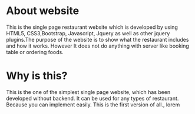 # About website 
This is the single page restaurant website which is developed by using HTML5, CSS3,Bootstrap, Javascript, Jquery as well as other jquery plugins.The purpose of the website is to show what the restaurant includes and how it works. However It does not do anything with server like booking table or ordering foods.  


# Why is this? 
This is the one of the simplest single page website, which has been developed without backend. It can be used for any types of restaurant. Because you can implement easily.
This is the first version
of all.,
 lorem 
